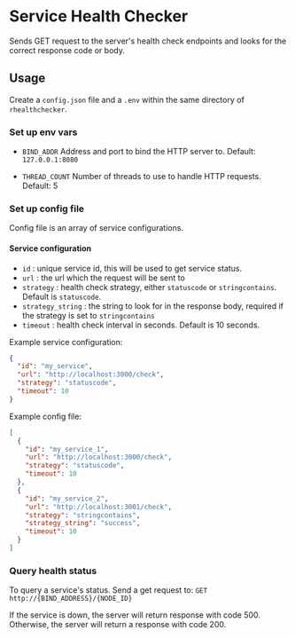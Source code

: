 # Service Health Checker

Sends GET request to the server's health check endpoints and looks for the correct response code or body.

## Usage

Create a `config.json` file and a `.env` within the same directory of `rhealthchecker`.

### Set up env vars
- `BIND_ADDR`
Address and port to bind the HTTP server to. Default: `127.0.0.1:8080`

- `THREAD_COUNT`
Number of threads to use to handle HTTP requests. Default: 5

### Set up config file

Config file is an array of service configurations.

#### Service configuration

- `id` : unique service id, this will be used to get service status.
- `url` : the url which the request will be sent to
- `strategy` : health check strategy, either `statuscode` or `stringcontains`. Default is `statuscode`.
- `strategy_string` : the string to look for in the response body, required if the strategy is set to `stringcontains`
- `timeout` : health check interval in seconds. Default is 10 seconds.


Example service configuration:
```json
{
  "id": "my_service",
  "url": "http://localhost:3000/check",
  "strategy": "statuscode",
  "timeout": 10
}
```

Example config file:
```json
[
  {
    "id": "my_service_1",
    "url": "http://localhost:3000/check",
    "strategy": "statuscode",
    "timeout": 10
  },
  {
    "id": "my_service_2",
    "url": "http://localhost:3001/check",
    "strategy": "stringcontains",
    "strategy_string": "success",
    "timeout": 10
  }
]
```

### Query health status

To query a service's status. Send a get request to:
`GET http://{BIND_ADDRESS}/{NODE_ID}`

If the service is down, the server will return response with code 500. Otherwise, the server will return a response with code 200.